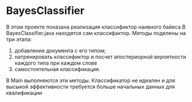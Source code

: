 # BayesClassifier
В этом проекте показана реализация классификтор наивного байеса 
В BayesClassifier.java находятся сам классифактор. 
Методы поделены на три этапа: 
1. добавление документа с его типом; 
2. натренировать классификтор и посчет апостериорной вероятности каждого типа при каждом слове
3. самостоятельная классификация.

В Main выполняются эти методы. Классификатор не идеален и для высыкой эффективности требуется больше начальных данных для квалификации
